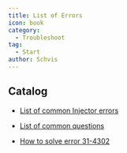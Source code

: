 ```yaml
---
title: List of Errors
icon: book
category:
  - Troubleshoot
tag:
  - Start
author: Schvis
---
```


## Catalog

- [List of common Injector errors](faq-error.md)

- [List of common questions](faq.md)

- [How to solve error 31-4302](31-4302.md)
